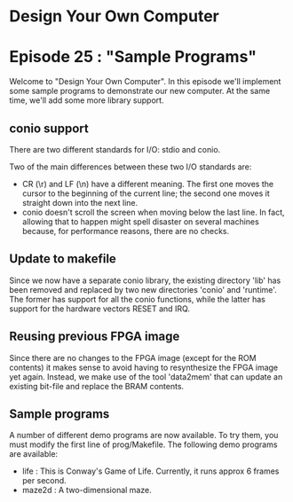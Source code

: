 # Design Your Own Computer
# Episode 25 : "Sample Programs"
 
Welcome to "Design Your Own Computer".  In this episode we'll implement
some sample programs to demonstrate our new computer.
At the same time, we'll add some more library support.

## conio support
There are two different standards for I/O: stdio and conio.

Two of the main differences between these two I/O standards are:
* CR (\r) and LF (\n) have a different meaning. The first one moves the cursor
  to the beginning of the current line; the second one moves it straight down
  into the next line.
* conio doesn't scroll the screen when moving below the last line. In fact,
  allowing that to happen might spell disaster on several machines because, for
  performance reasons, there are no checks.

## Update to makefile
Since we now have a separate conio library, the existing directory 'lib' has
been removed and replaced by two new directories 'conio' and 'runtime'. The
former has support for all the conio functions, while the latter has support
for the hardware vectors RESET and IRQ.

## Reusing previous FPGA image
Since there are no changes to the FPGA image (except for the ROM contents) it
makes sense to avoid having to resynthesize the FPGA image yet again.  Instead,
we make use of the tool 'data2mem' that can update an existing bit-file and
replace the BRAM contents.

## Sample programs
A number of different demo programs are now available. To try them, you must
modify the first line of prog/Makefile. The following demo programs are
available:
* life : This is Conway's Game of Life. Currently, it runs approx 6 frames per second.
* maze2d : A two-dimensional maze.

